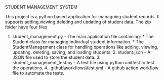 STUDENT MANAGEMENT SYSTEM 

This project is a python based application for managning student records.
It supports adding,viewing,deleting and updating of student data.
The zip folder have four files 
   1. student_management.py         - The main application file containing:
                                         * The Student class for managing individual student information.
                                         * The StudentManagement class for handling operations like adding, viewing, updating, deleting, saving, and loading students.
    2. student.json                 - A JSON file used to store the student data.
    3. student_management_test.py   - A test file using python unittest to test the operations.
    4. .github\workflows\test.yml   - A github action workflow file to automate the tests.



